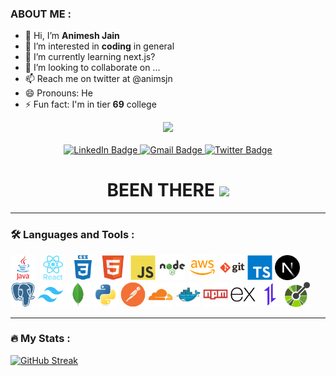 ### ABOUT ME :
- 👋 Hi, I’m <b>Animesh Jain</b> 
- 👀 I’m interested in <b>coding</b> in general 
- 🌱 I’m currently learning next.js?
- 💞️ I’m looking to collaborate on ...
- 📫 Reach me on twitter at @animsjn
- 😄 Pronouns: He
- ⚡ Fun fact: I'm in tier <b>69</b> college

<div id="header" align="center"><img src="https://media.giphy.com/media/h2LCfvk3XBlQxKyKWY/giphy.gif?cid=ecf05e473g7vtc75w3z9lw8m0pu2zqfbnk6srrupmjz3i4cl&ep=v1_gifs_search&rid=giphy.gif&ct=g" width="100"/>
</div>
<!---
Mr-animesh/Mr-animesh is a ✨ special ✨ repository because its `README.md` (this file) appears on your GitHub profile.
You can click the Preview link to take a look at your changes.
--->
<div id="badges" align="center">
  <img src="https://komarev.com/ghpvc/?username=Mr-animesh&style=flat-square&color=red" alt=""/>
</div>
<div id="badges" align="center">
  <a href="https://www.linkedin.com/in/animesh-jain936/">
    <img src="https://img.shields.io/badge/LinkedIn-blue?style=for-the-badge&logo=linkedin&logoColor=white" alt="LinkedIn Badge"/>
  </a>
  <a href="https://mail.google.com/mail/u/0/?hl=en_GB#inbox">
    <img src="https://img.shields.io/badge/Gmail-red?style=for-the-badge&logo=gmail&logoColor=white" alt="Gmail Badge"/>
  </a>
  <a href="https://medium.com/@janimesh936/">
    <img src="https://img.shields.io/badge/Twitter-blue?style=for-the-badge&logo=twitter&logoColor=white" alt="Twitter Badge"/>
  </a>
</div>

<h1 id="badges" align="center">
  BEEN THERE
  <img src="https://media.giphy.com/media/hvRJCLFzcasrR4ia7z/giphy.gif" width="30px"/>
</h1>

---

### :hammer_and_wrench: Languages and Tools :
<div>
  <img src="https://github.com/devicons/devicon/blob/master/icons/java/java-original-wordmark.svg" title="Java" alt="Java" width="40" height="40"/>&nbsp;
  <img src="https://github.com/devicons/devicon/blob/master/icons/react/react-original-wordmark.svg" title="React" alt="React" width="40" height="40"/>&nbsp;
  <img src="https://github.com/devicons/devicon/blob/master/icons/css3/css3-plain-wordmark.svg"  title="CSS3" alt="CSS" width="40" height="40"/>&nbsp;
  <img src="https://github.com/devicons/devicon/blob/master/icons/html5/html5-original.svg" title="HTML5" alt="HTML" width="40" height="40"/>&nbsp;
  <img src="https://github.com/devicons/devicon/blob/master/icons/javascript/javascript-original.svg" title="JavaScript" alt="JavaScript" width="40" height="40"/>&nbsp;
  <img src="https://github.com/devicons/devicon/blob/master/icons/nodejs/nodejs-original-wordmark.svg" title="NodeJS" alt="NodeJS" width="40" height="40"/>&nbsp;
  <img src="https://github.com/devicons/devicon/blob/master/icons/amazonwebservices/amazonwebservices-plain-wordmark.svg" title="AWS" alt="AWS" width="40" height="40"/>&nbsp;
  <img src="https://github.com/devicons/devicon/blob/master/icons/git/git-original-wordmark.svg" title="Git" **alt="Git" width="40" height="40"/>
  <img src="https://github.com/devicons/devicon/blob/master/icons/typescript/typescript-original.svg" title="Typescript" **alt="typescript" width="40" height="40"/>
  <img src="https://github.com/devicons/devicon/blob/master/icons/nextjs/nextjs-original.svg" title="Git" **alt="Git" width="40" height="40"/>
  <img src="https://github.com/devicons/devicon/blob/master/icons/postgresql/postgresql-plain.svg" title="Git" **alt="Git" width="40" height="40"/>
  <img src="https://github.com/devicons/devicon/blob/master/icons/tailwindcss/tailwindcss-original.svg" title="Git" **alt="Git" width="40" height="40"/>
  <img src="https://github.com/devicons/devicon/blob/master/icons/mongodb/mongodb-original.svg" title="Git" **alt="Git" width="40" height="40"/>
  <img src="https://github.com/devicons/devicon/blob/master/icons/python/python-original.svg" title="Git" **alt="Git" width="40" height="40"/>
  <img src="https://github.com/devicons/devicon/blob/master/icons/postman/postman-original.svg" title="Git" **alt="Git" width="40" height="40"/>
  <img src="https://github.com/devicons/devicon/blob/master/icons/cloudflare/cloudflare-original.svg" title="Git" **alt="Git" width="40" height="40"/>
  <img src="https://github.com/devicons/devicon/blob/master/icons/docker/docker-original.svg" title="Git" **alt="Git" width="40" height="40"/>
  <img src="https://github.com/devicons/devicon/blob/master/icons/npm/npm-original-wordmark.svg" title="Git" **alt="Git" width="40" height="40"/>
  <img src="https://github.com/devicons/devicon/blob/master/icons/express/express-original.svg" title="Git" **alt="Git" width="40" height="40"/>
  <img src="https://github.com/devicons/devicon/blob/master/icons/axios/axios-plain.svg" title="Git" **alt="Git" width="40" height="40"/>
  <img src="https://github.com/devicons/devicon/blob/master/icons/openapi/openapi-original.svg" title="Git" **alt="Git" width="40" height="40"/>
</div>

---

### :fire: My Stats :
 [![GitHub Streak](http://github-readme-streak-stats.herokuapp.com?user=Mr-animesh&theme=dark&background=000000)](https://git.io/streak-stats)


